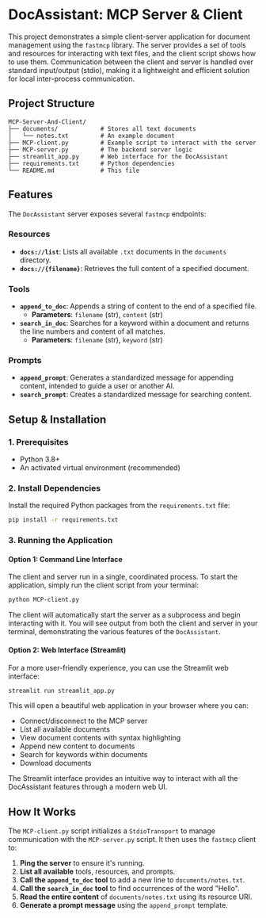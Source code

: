 # DocAssistant: MCP Server & Client

This project demonstrates a simple client-server application for document management using the `fastmcp` library. The server provides a set of tools and resources for interacting with text files, and the client script shows how to use them. Communication between the client and server is handled over standard input/output (stdio), making it a lightweight and efficient solution for local inter-process communication.

## Project Structure

```
MCP-Server-And-Client/
├── documents/            # Stores all text documents
│   └── notes.txt         # An example document
├── MCP-client.py         # Example script to interact with the server
├── MCP-server.py         # The backend server logic
├── streamlit_app.py      # Web interface for the DocAssistant
├── requirements.txt      # Python dependencies
└── README.md             # This file
```

## Features

The `DocAssistant` server exposes several `fastmcp` endpoints:

### Resources

- **`docs://list`**: Lists all available `.txt` documents in the `documents` directory.
- **`docs://{filename}`**: Retrieves the full content of a specified document.

### Tools

- **`append_to_doc`**: Appends a string of content to the end of a specified file.
  - **Parameters**: `filename` (str), `content` (str)
- **`search_in_doc`**: Searches for a keyword within a document and returns the line numbers and content of all matches.
  - **Parameters**: `filename` (str), `keyword` (str)

### Prompts

- **`append_prompt`**: Generates a standardized message for appending content, intended to guide a user or another AI.
- **`search_prompt`**: Creates a standardized message for searching content.

## Setup & Installation

### 1. Prerequisites

- Python 3.8+
- An activated virtual environment (recommended)

### 2. Install Dependencies

Install the required Python packages from the `requirements.txt` file:

```bash
pip install -r requirements.txt
```

### 3. Running the Application

#### Option 1: Command Line Interface

The client and server run in a single, coordinated process. To start the application, simply run the client script from your terminal:

```bash
python MCP-client.py
```

The client will automatically start the server as a subprocess and begin interacting with it. You will see output from both the client and server in your terminal, demonstrating the various features of the `DocAssistant`.

#### Option 2: Web Interface (Streamlit)

For a more user-friendly experience, you can use the Streamlit web interface:

```bash
streamlit run streamlit_app.py
```

This will open a beautiful web application in your browser where you can:
- Connect/disconnect to the MCP server
- List all available documents
- View document contents with syntax highlighting
- Append new content to documents
- Search for keywords within documents
- Download documents

The Streamlit interface provides an intuitive way to interact with all the DocAssistant features through a modern web UI.

## How It Works

The `MCP-client.py` script initializes a `StdioTransport` to manage communication with the `MCP-server.py` script. It then uses the `fastmcp` client to:

1.  **Ping the server** to ensure it's running.
2.  **List all available** tools, resources, and prompts.
3.  **Call the `append_to_doc` tool** to add a new line to `documents/notes.txt`.
4.  **Call the `search_in_doc` tool** to find occurrences of the word "Hello".
5.  **Read the entire content** of `documents/notes.txt` using its resource URI.
6.  **Generate a prompt message** using the `append_prompt` template. 